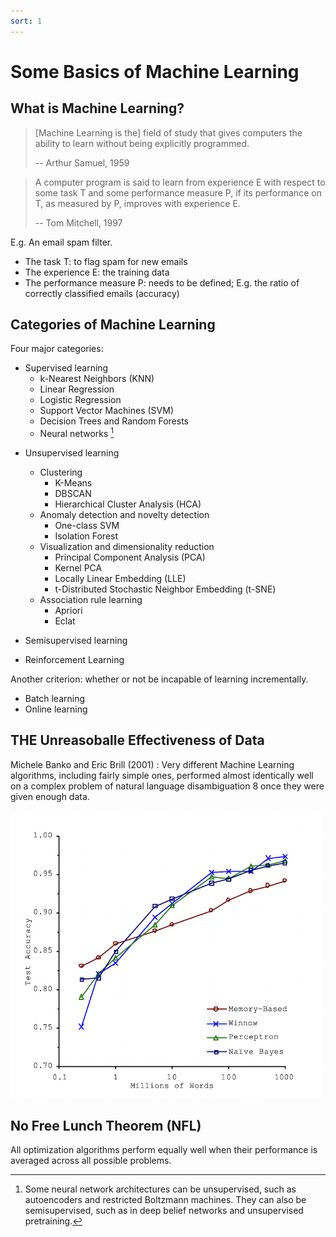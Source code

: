```yaml
---
sort: 1
---
```


# Some Basics of Machine Learning

## What is Machine Learning?

> [Machine Learning is the] field of study that gives computers the ability to learn without being explicitly programmed.
> 
> -- Arthur Samuel, 1959


> A computer program is said to learn from experience E with respect to some task T and some performance measure P, if its performance on T, as measured by P, improves with experience E.
> 
> -- Tom Mitchell, 1997

E.g. An email spam filter. 

- The task T: to flag spam for new emails
- The experience E: the training data
- The performance measure P: needs to be defined; E.g. the ratio of correctly classified emails (accuracy)

## Categories of Machine Learning

Four major categories:

- Supervised learning
   - k-Nearest Neighbors (KNN)
   - Linear Regression
   - Logistic Regression
   - Support Vector Machines (SVM)
   - Decision Trees and Random Forests
   - Neural networks [^1]

[^1]: Some neural network architectures can be unsupervised, such as autoencoders and restricted Boltzmann machines. They can also be semisupervised, such as in deep belief networks and unsupervised pretraining.
   
- Unsupervised learning
	- Clustering 
		- K-Means 
		- DBSCAN 
		- Hierarchical Cluster Analysis (HCA)
	- Anomaly detection and novelty detection
		- One-class SVM
		- Isolation Forest
	- Visualization and dimensionality reduction
		- Principal Component Analysis (PCA)
		- Kernel PCA
		- Locally Linear Embedding (LLE)
		- t-Distributed Stochastic Neighbor Embedding (t-SNE)
	- Association rule learning
		- Apriori
		- Eclat

- Semisupervised learning
- Reinforcement Learning

Another criterion: whether or not be incapable of learning incrementally.

- Batch learning
- Online learning

## THE Unreasoballe Effectiveness of Data

Michele Banko and Eric Brill (2001) : Very different Machine Learning algorithms, including fairly simple ones, performed almost identically well on a complex problem of natural language disambiguation 8 once they were given enough data.

<img src="../assets/images/banko_2001.png" alt="banko_2001" width="500"/>

## No Free Lunch Theorem (NFL)

All optimization algorithms perform equally well when their performance is averaged across all possible problems.
